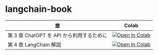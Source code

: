 # langchain-book

| 章                                        | Colab                                                                                                                                                                   |
| ----------------------------------------- | ----------------------------------------------------------------------------------------------------------------------------------------------------------------------- |
| 第 3 章 ChatGPT を API から利用するために | [![Open In Colab](https://colab.research.google.com/assets/colab-badge.svg)](https://colab.research.google.com/github/os1ma/langchain-book/blob/main/03/notebook.ipynb) |
| 第 4 章 LangChain 解説                    | [![Open In Colab](https://colab.research.google.com/assets/colab-badge.svg)](https://colab.research.google.com/github/os1ma/langchain-book/blob/main/04/notebook.ipynb) |
